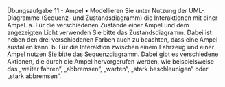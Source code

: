 Übungsaufgabe 11 - Ampel
▪ Modellieren Sie unter Nutzung der UML-Diagramme
(Sequenz- und Zustandsdiagramm) die Interaktionen mit
einer Ampel.
a. Für die verschiedenen Zustände einer Ampel und dem
angezeigten Licht verwenden Sie bitte das Zustandsdiagramm.
Dabei ist neben den drei verschiedenen Farben auch zu
beachten, dass eine Ampel ausfallen kann.
b. Für die Interaktion zwischen einem Fahrzeug und einer Ampel
nutzen Sie bitte das Sequenzdiagramm. Dabei gibt es
verschiedene Aktionen, die durch die Ampel hervorgerufen
werden, wie beispielsweise das „weiter fahren“, „abbremsen“,
„warten“, „stark beschleunigen“ oder „stark abbremsen“.
